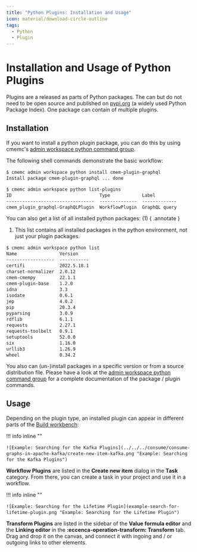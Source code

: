 ```yaml
---
title: "Python Plugins: Installation and Usage"
icon: material/download-circle-outline
tags:
  - Python
  - Plugin
---
```

# Installation and Usage of Python Plugins

Plugins are a released as parts of Python packages.
The can but do not need to be open source and published on [pypi.org](https://pypi.org/search/?q=%22cmem-plugin-%22) (a widely used Python Package Index). One package can contain of multiple plugins.

## Installation

If you want to install a python plugin package, you can do this by using cmemc's [admin workspace python command group](../../../automate/cmemc-command-line-interface/command-reference/admin/workspace/python/index.md).

The following shell commands demonstrate the basic workflow:

```shell-session title="Install a plugin package from pypi.org:"
$ cmemc admin workspace python install cmem-plugin-graphql
Install package cmem-plugin-graphql ... done
```

```shell-session title="List installed plugins:"
$ cmemc admin workspace python list-plugins
ID                                 Type            Label
---------------------------------  --------------  -------------
cmem_plugin_graphql-GraphQLPlugin  WorkflowPlugin  GraphQL query
```

You can also get a list of all installed python packages: (1)
{ .annotate }

1.   This list contains all installed packages in the python environment, not just your plugin packages.

```shell-session title="List all installed python packages:"
$ cmemc admin workspace python list
Name                Version
------------------  -----------
certifi             2022.5.18.1
charset-normalizer  2.0.12
cmem-cmempy         22.1.1
cmem-plugin-base    1.2.0
idna                3.3
isodate             0.6.1
jep                 4.0.2
pip                 20.3.4
pyparsing           3.0.9
rdflib              6.1.1
requests            2.27.1
requests-toolbelt   0.9.1
setuptools          52.0.0
six                 1.16.0
urllib3             1.26.9
wheel               0.34.2
```

You also can (un-)install packages in a specific version or from a source distribution file.
Please have a look at the [admin workspace python command group](../../../automate/cmemc-command-line-interface/command-reference/admin/workspace/python/index.md) for a complete documentation of the package / plugin commands.

## Usage

Depending on the plugin type, an installed plugin can appear in different parts of the [Build workbench](../../../build/introduction-to-the-user-interface):

<div style="clear: both" markdown>

!!! info inline ""

    ![Example: Searching for the Kafka Plugins](../../../consume/consume-graphs-in-apache-kafka/create-new-item-kafka.png "Example: Searching for the Kafka Plugins")

**Workflow Plugins** are listed in the **Create new item** dialog in the **Task** category.
From there, you can create a task in your project and use it in a workflow.

</div>

<div style="clear: both" markdown>

!!! info inline ""

    ![Example: Searching for the Lifetime Plugin](example-search-for-lifetime-plugin.png "Example: Searching for the Lifetime Plugin")

**Transform Plugins** are listed in the sidebar of the **Value formula editor** and the **Linking editor** in the **:eccenca-operation-transform: Transform** tab.
Drag and drop it on the canvas, and connect it with ingoing and / or outgoing links to other elements.

</div>

<div style="clear: both" />

